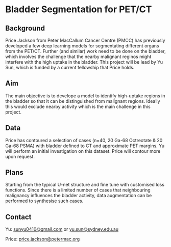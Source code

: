 # Bladder Segmentation for PET/CT

## Background
Price Jackson from Peter MacCallum Cancer Centre (PMCC) has previously developed a few deep learning models for segmentating different organs from the PET/CT. Further (and similar) work need to be done on the bladder, which involves the challenge that the nearby malignant reginos might interfere with the high uptake in the bladder. This project will be lead by Yu Sun, which is funded by a current fellowship that Price holds.

## Aim
The main objective is to develope a model to identify high-uptake regions in the bladder so that it can be distinguished from malignant regions. Ideally this would exclude nearby activity which is the main challenge in this project.

## Data
Price has contoured a selection of cases (n=40, 20 Ga-68 Octreotate & 20 Ga-68 PSMA) with bladder defined to CT and approximate PET margins. Yu will perform an initial investigation on this dataset. Price will contour more upon request.

## Plans
Starting from the typical U-net structure and fine tune with customised loss functions. Since there is a limited number of cases that neighbouring malignancy influences the bladder activity, data augmentation can be performed to synthesise such cases.

## Contact
Yu: sunyu0410@gmail.com or yu.sun@sydney.edu.au

Price: price.jackson@petermac.org
